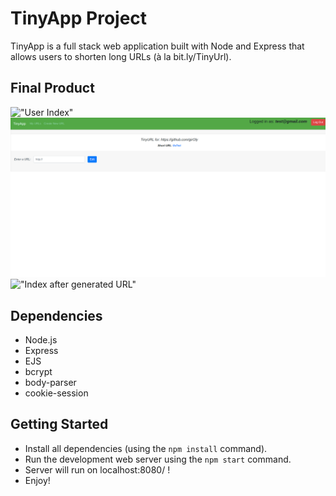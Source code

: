 # TinyApp Project

TinyApp is a full stack web application built with Node and Express that allows users to shorten long URLs (à la bit.ly/TinyUrl).

## Final Product
!["User Index"](#)
!["Creating a Shortened URL"](https://github.com/girOly/tinyapp/blob/master/tinyapp%20-%20photos/create.png?raw=true)
!["Index after generated URL"](#)

## Dependencies

- Node.js
- Express
- EJS
- bcrypt
- body-parser
- cookie-session

## Getting Started

- Install all dependencies (using the `npm install` command).
- Run the development web server using the `npm start` command.
- Server will run on localhost:8080/ !
- Enjoy!
